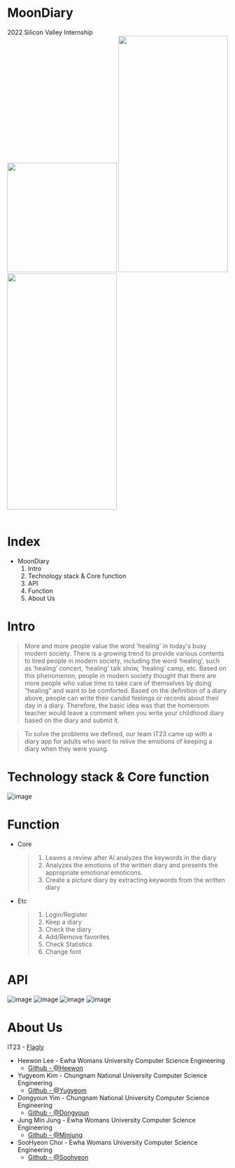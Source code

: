 # MoonDiary

2022 Silicon Valley Internship
<br>
<img src="https://user-images.githubusercontent.com/48540492/181498168-b5672d93-1a1c-422e-a906-d05432b092d9.png" width="250">
<img src="https://user-images.githubusercontent.com/48540492/181498920-15ba09ed-55ee-4fea-bb66-54e3c5ee01a0.png" width="250" height="540">
<img src="https://user-images.githubusercontent.com/48540492/181498700-cad32b06-d1fd-4cc6-a2b0-a6a0c4c86ac9.png" width="250" height="540">
<br><br>

# Index

- MoonDiary
  1. Intro
  2. Technology stack & Core function
  3. API
  4. Function
  5. About Us

# Intro

> More and more people value the word 'healing' in today's busy modern society. There is a growing trend to provide various contents to tired people in modern society, including the word ‘healing’, such as ‘healing’ concert, ‘healing’ talk show, ‘healing’ camp, etc.
> Based on this phenomenon, people in modern society thought that there are more people who value time to take care of themselves by doing “healing” and want to be comforted.
> Based on the definition of a diary above, people can write their candid feelings or records about their day in a diary. Therefore, the basic idea was that the homeroom teacher would leave a comment when you write your childhood diary based on the diary and submit it.

> To solve the problems we defined, our team IT23 came up with a diary app for adults who want to relive the emotions of keeping a diary when they were young.

# Technology stack & Core function

![image](https://user-images.githubusercontent.com/48540492/181504203-0ffd0760-a32b-451c-b831-d774472a1c18.png)

# Function

- Core
  > 1.  Leaves a review after AI analyzes the keywords in the diary
  > 2.  Analyzes the emotions of the written diary and presents the appropriate emotional emoticons.
  > 3.  Create a picture diary by extracting keywords from the written diary
- Etc
  > 1.  Login/Register
  > 2.  Keep a diary
  > 3.  Check the diary
  > 4.  Add/Remove favorites
  > 5.  Check Statistics
  > 6.  Change font

# API

![image](https://user-images.githubusercontent.com/48540492/181509836-ea9fea4d-4123-404f-b073-e81c6c5f3514.png)
![image](https://user-images.githubusercontent.com/48540492/181510017-25e1ad94-5ce2-4ea5-84e8-1188d2415372.png)
![image](https://user-images.githubusercontent.com/48540492/181510094-97ac1fd0-51d5-4e15-82c5-e861f1583992.png)
![image](https://user-images.githubusercontent.com/48540492/181510187-17976eca-f1f7-4d5f-8dba-e31efc3d7b75.png)

# About Us

IT23 - [Flagly](http://www.learnflagly.com/course/courses/349/)

- Heewon Lee - Ewha Womans University Computer Science Engineering
  - [Github - @Heewon](https://github.com/Tina-223)
- Yugyeom Kim - Chungnam National University Computer Science Engineering
  - [Github - @Yugyeom](https://github.com/rladbrua0207)
- Dongyoun Yim - Chungnam National University Computer Science Engineering
  - [Github - @Dongyoun](https://github.com/DongYounYim)
- Jung Min Jung - Ewha Womans University Computer Science Engineering
  - [Github - @Minjung](https://github.com/Minjungh63)
- SooHyeon Choi - Ewha Womans University Computer Science Engineering
  - [Github - @Soohyeon](https://github.com/Soohyeon-Choi)
